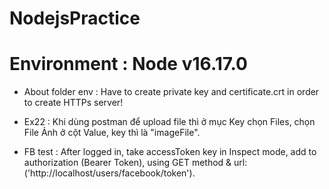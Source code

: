 # NodejsPractice
# Environment : Node v16.17.0

- About folder env : Have to create private key and certificate.crt in order to create HTTPs server!

- Ex22 : Khi dùng postman để upload file thì ở mục Key chọn Files, chọn File Ảnh ở cột Value, key thì là "imageFile".

- FB test : After logged in, take accessToken key in Inspect mode, add to authorization (Bearer Token), using GET method & url: ('http://localhost/users/facebook/token').
